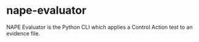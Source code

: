 # nape-evaluator
NAPE Evaluator is the Python CLI which applies a Control Action test to an evidence file.
